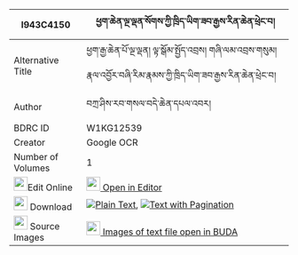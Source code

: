 |I943C4150|ཕྱག་ཆེན་ལྔ་ལྡན་སོགས་ཀྱི་ཁྲིད་ཡིག་ཟབ་རྒྱས་རིན་ཆེན་ཕྲེང་བ། 
| --- | --- 
|Alternative Title |ཕྱག་རྒྱ་ཆེན་པོ་ལྔ་ལྡན། ལྟ་སྒོམ་སྤྱོད་འབྲས། གཞི་ལམ་འབྲས་གསུམ། རྣལ་འབྱོར་བཞི་རིམ་རྣམས་ཀྱི་ཁྲིད་ཡིག་ཟབ་རྒྱས་རིན་ཆེན་ཕྲེང་བ།
|Author| བཀྲ་ཤིས་རབ་གསལ་བདེ་ཆེན་དཔལ་འབར།
|BDRC ID | W1KG12539
|Creator | Google OCR
|Number of Volumes| 1
|<img width="25" src="https://img.icons8.com/color/25/000000/edit-property.png">Edit Online| [<img width="25" src="https://avatars.githubusercontent.com/u/45091458?s=200&v=4"> Open in Editor](http://editor.openpecha.org/I943C4150)
|<img width="25" src="https://img.icons8.com/fluent/48/000000/download-2.png"/>  Download | [![](https://img.icons8.com/color/20/000000/txt.png)Plain Text](https://github.com/Openpecha/I943C4150/releases/download/v1/chak_chen_ngaden_sok_kyi_triyi_plain_I943C4150.zip), [![](https://img.icons8.com/color/20/000000/txt.png)Text with Pagination](https://github.com/Openpecha/I943C4150/releases/download/v1/chak_chen_ngaden_sok_kyi_triyi_pages_I943C4150.zip)
|<img width="25" src="https://img.icons8.com/plasticine/100/000000/pictures-folder.png"/>  Source Images | [<img width="25" src="https://library.bdrc.io/icons/BUDA-small.svg"> Images of text file open in BUDA](https://library.bdrc.io/show/bdr:W1KG12539)
